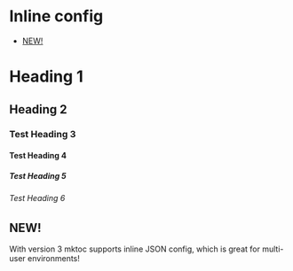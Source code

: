 # Inline config

<!-- BEGIN mktoc {"min_depth":4,"max_depth":6} -->
  - [NEW!](#new)
<!-- END mktoc -->

# Heading 1 

## Heading 2

### Test Heading 3

#### Test Heading 4

##### Test Heading 5

###### Test Heading 6

## NEW!

With version 3 mktoc supports inline JSON config, which is great for multi-user environments!